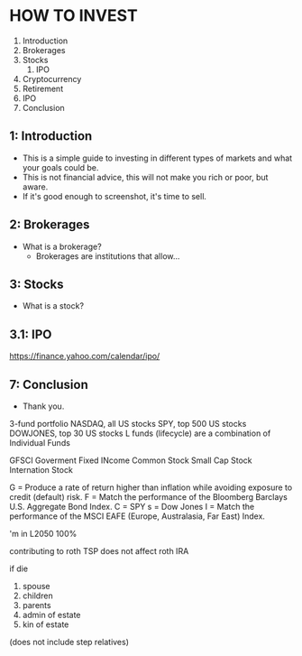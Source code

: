 # HOW TO INVEST

1. Introduction
2. Brokerages
3. Stocks
   1. IPO
4. Cryptocurrency
5. Retirement
6. IPO
7. Conclusion

## 1: Introduction

- This is a simple guide to investing in different types of markets and what your goals could be.
- This is not financial advice, this will not make you rich or poor, but aware.
- If it's good enough to screenshot, it's time to sell.

## 2: Brokerages

- What is a brokerage?
  - Brokerages are institutions that allow...

## 3: Stocks

- What is a stock?

## 3.1: IPO

https://finance.yahoo.com/calendar/ipo/

## 7: Conclusion

- Thank you.

3-fund portfolio
NASDAQ, all US stocks
SPY, top 500 US stocks
DOWJONES, top 30 US stocks
L funds (lifecycle) are a combination of Individual Funds

GFSCI
Goverment
Fixed INcome
Common Stock
Small Cap Stock
Internation Stock

G = Produce a rate of return higher than inflation while avoiding exposure to credit (default) risk.
F = Match the performance of the Bloomberg Barclays U.S. Aggregate Bond Index.
C = SPY
s = Dow Jones
I = Match the performance of the MSCI EAFE (Europe, Australasia, Far East) Index.

'm in L2050 100%

contributing to roth TSP does not affect roth IRA

if die

1) spouse
2) children
3) parents
4) admin of estate
5) kin of estate

(does not include step relatives)